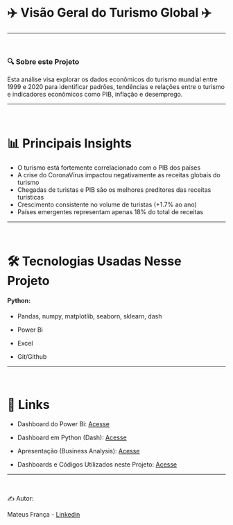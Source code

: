 # ✈️ Visão Geral do Turismo Global ✈️ 

<hr>
<br>

### 🔍 Sobre este Projeto

Esta análise visa explorar os dados econômicos do turismo mundial entre 1999 e 2020 para identificar padrões, tendências e relações entre o turismo e indicadores econômicos como PIB, inflação e desemprego.

<hr>
<br>

# 📊 Principais Insights

- O turismo está fortemente correlacionado com o PIB dos países
- A crise do CoronaVírus impactou negativamente as receitas globais do turismo
- Chegadas de turistas e PIB são os melhores preditores das receitas turísticas
- Crescimento consistente no volume de turistas (+1.7% ao ano)
- Países emergentes representam apenas 18% do total de receitas

<hr>
<br>

# 🛠️ Tecnologias Usadas Nesse Projeto

#### <b>Python:</b>

- Pandas, numpy, matplotlib, seaborn, sklearn, dash

- Power Bi

- Excel

- Git/Github

<hr>
<br>

# 🔗 Links

- Dashboard do Power Bi: <a href="https://app.powerbi.com/view?r=eyJrIjoiYzYxZDQwNzEtODBjMS00YjM4LWE5MGUtNGEyM2Y5MDU3ODkyIiwidCI6IjBjM2IyYzljLWVlYTctNDJlZi04YTYzLTcwOWIyNjU5NzYxOCJ9"> Acesse</a>

- Dashboard em Python (Dash): <a href="https://github.com/RastaDados/Turismo_Global/blob/main/Dashboard_Python.md"> Acesse </a>

- Apresentação (Business Analysis): <a href="https://github.com/RastaDados/Turismo_Global/blob/main/Analise_de_Mercado.md"> Acesse </a>

- Dashboards e Códigos Utilizados neste Projeto: <a href="https://github.com/RastaDados/Turismo_Global/tree/main/Dashboards"> Acesse </a>

<hr>
<br>

✍️ Autor:

Mateus França - <a href="https://www.linkedin.com/in/mateus-fran%C3%A7a-775b57113/"> Linkedin </a>
